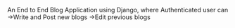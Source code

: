 An End to End Blog Application using Django, where Authenticated user can
->Write and Post new blogs
->Edit previous blogs
